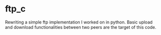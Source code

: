 # ftp_c
Rewriting a simple ftp implementation I worked on in python. Basic upload and download functionalities between two peers are the target of this code.
